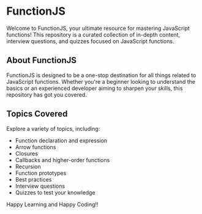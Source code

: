 # FunctionJS
Welcome to FunctionJS, your ultimate resource for mastering JavaScript functions! This repository is a curated collection of in-depth content, interview questions, and quizzes focused on JavaScript functions.

## About FunctionJS

FunctionJS is designed to be a one-stop destination for all things related to JavaScript functions. Whether you're a beginner looking to understand the basics or an experienced developer aiming to sharpen your skills, this repository has got you covered.

## Topics Covered

Explore a variety of topics, including:
- Function declaration and expression
- Arrow functions
- Closures
- Callbacks and higher-order functions
- Recursion
- Function prototypes
- Best practices
- Interview questions
- Quizzes to test your knowledge


Happy Learning and Happy Coding!!
